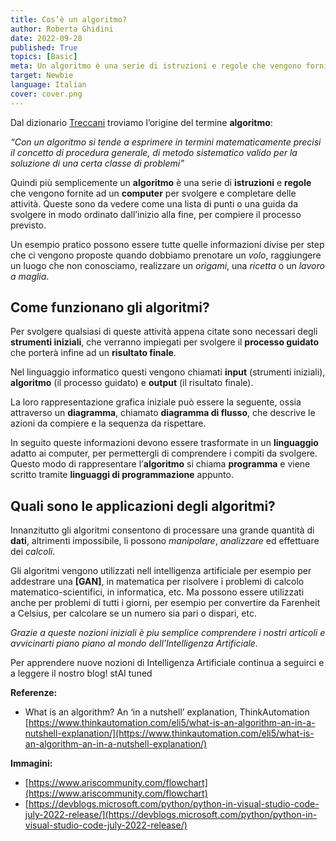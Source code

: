 ```yaml
---
title: Cos’è un algoritmo?
author: Roberta Ghidini
date: 2022-09-28
published: True
topics: [Basic]
meta: Un algoritmo è una serie di istruzioni e regole che vengono fornite ad un computer per svolgere e completare delle attività.
target: Newbie
language: Italian
cover: cover.png
---
```




Dal dizionario [Treccani](https://www.treccani.it/) troviamo l’origine del termine **algoritmo**:

*“Con un algoritmo si tende a esprimere in termini matematicamente precisi il concetto di procedura generale, di metodo sistematico valido per la soluzione di una certa classe di problemi”*

Quindi più semplicemente un **algoritmo** è una serie di **istruzioni** e **regole** che vengono fornite ad un **computer** per svolgere e completare delle attività. Queste sono da vedere come una lista di punti o una guida da svolgere in modo ordinato dall’inizio alla fine, per compiere il processo previsto.

Un esempio pratico possono essere tutte quelle informazioni divise per step che ci vengono proposte quando dobbiamo prenotare un *volo*, raggiungere un luogo che non conosciamo, realizzare un *origami*, una *ricetta* o un *lavoro a maglia*.

## **Come funzionano gli algoritmi?**

Per svolgere qualsiasi di queste attività appena citate sono necessari degli **strumenti iniziali**, che verranno impiegati per svolgere il **processo guidato** che porterà infine ad un **risultato finale**.

Nel linguaggio informatico questi vengono chiamati **input** (strumenti iniziali), **algoritmo** (il processo guidato) e **output** (il risultato finale).

La loro rappresentazione grafica iniziale può essere la seguente, ossia attraverso un **diagramma**, chiamato **diagramma di flusso**, che descrive le azioni da compiere e la sequenza da rispettare.

In seguito queste informazioni devono essere trasformate in un **linguaggio** adatto ai computer, per permettergli di comprendere i compiti da svolgere. Questo modo di rappresentare l’**algoritmo** si chiama **programma** e viene scritto tramite **linguaggi di programmazione** appunto.

## **Quali sono le applicazioni degli algoritmi?**

Innanzitutto gli algoritmi consentono di processare una grande quantità di **dati**, altrimenti impossibile, li possono *manipolare*, *analizzare* ed effettuare dei *calcoli*.

Gli algoritmi vengono utilizzati nell intelligenza artificiale per esempio per addestrare una **[GAN]**, in matematica per risolvere i problemi di calcolo matematico-scientifici, in informatica, etc. Ma possono essere utilizzati anche per problemi di tutti i giorni, per esempio per convertire da Farenheit a Celsius, per calcolare se un numero sia pari o dispari, etc.

*Grazie a queste nozioni iniziali è piu semplice comprendere i nostri articoli e avvicinarti piano piano al mondo dell’Intelligenza Artificiale.* 

Per apprendere nuove nozioni di Intelligenza Artificiale continua a seguirci e a leggere il nostro blog! stAI tuned 

**Referenze:** 

- What is an algorithm? An ‘in a nutshell’ explanation, ThinkAutomation [https://www.thinkautomation.com/eli5/what-is-an-algorithm-an-in-a-nutshell-explanation/](https://www.thinkautomation.com/eli5/what-is-an-algorithm-an-in-a-nutshell-explanation/)

**Immagini:** 

- [https://www.ariscommunity.com/flowchart](https://www.ariscommunity.com/flowchart)
- [https://devblogs.microsoft.com/python/python-in-visual-studio-code-july-2022-release/](https://devblogs.microsoft.com/python/python-in-visual-studio-code-july-2022-release/)
